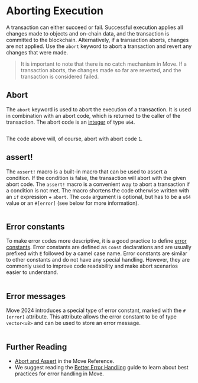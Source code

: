 # Aborting Execution

<!-- Consider "aborting execution" -->

<!--

Chapter: Basic Syntax
Goal: Introduce abort keyword and `assert!` macro.
Notes:
    - previous chapter mentions constants
    - error constants standard ECamelCase
    - `assert!` macro
    - asserts should go before the main logic
    - Move has no catch mechanism
    - abort codes are local to the module
    - there are no error messages emitted
    - error codes should handle all possible scenarios in this module

Links:
    - constants (previous section)
 -->

A transaction can either succeed or fail. Successful execution applies all changes made to objects
and on-chain data, and the transaction is committed to the blockchain. Alternatively, if a
transaction aborts, changes are not applied. Use the `abort` keyword to abort a transaction and
revert any changes that were made.

> It is important to note that there is no catch mechanism in Move. If a transaction aborts, the
> changes made so far are reverted, and the transaction is considered failed.

## Abort

The `abort` keyword is used to abort the execution of a transaction. It is used in combination with
an abort code, which is returned to the caller of the transaction. The abort code is an
[integer](./primitive-types) of type `u64`.

```move file=packages/samples/sources/move-basics/assert-and-abort.move anchor=abort

```

The code above will, of course, abort with abort code `1`.

## assert!

The `assert!` macro is a built-in macro that can be used to assert a condition. If the condition is
false, the transaction will abort with the given abort code. The `assert!` macro is a convenient way
to abort a transaction if a condition is not met. The macro shortens the code otherwise written with
an `if` expression + `abort`. The `code` argument is optional, but has to be a `u64` value or an
`#[error]` (see below for more information).

```move file=packages/samples/sources/move-basics/assert-and-abort.move anchor=assert

```

## Error constants

To make error codes more descriptive, it is a good practice to define
[error constants](./constants). Error constants are defined as `const` declarations and are usually
prefixed with `E` followed by a camel case name. Error constants are similar to other constants and
do not have any special handling. However, they are commonly used to improve code readability and
make abort scenarios easier to understand.

```move file=packages/samples/sources/move-basics/assert-and-abort.move anchor=error_const

```

## Error messages

Move 2024 introduces a special type of error constant, marked with the `#[error]` attribute. This
attribute allows the error constant to be of type `vector<u8>` and can be used to store an error
message.

```move file=packages/samples/sources/move-basics/assert-and-abort.move anchor=error_attribute

```

## Further Reading

- [Abort and Assert](./../../reference/abort-and-assert) in the Move Reference.
- We suggest reading the [Better Error Handling](./../guides/better-error-handling) guide to learn
  about best practices for error handling in Move.

